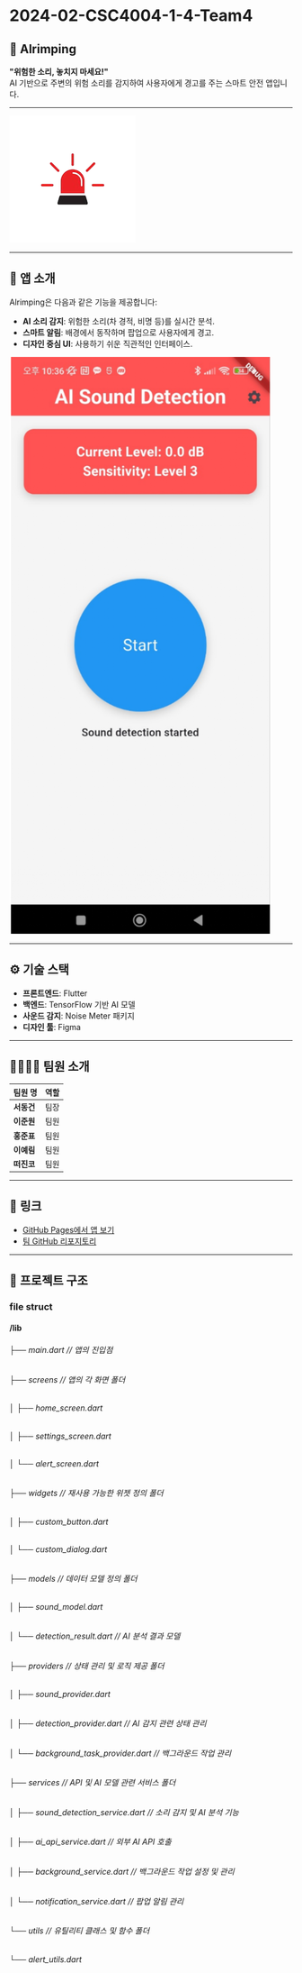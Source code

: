# 2024-02-CSC4004-1-4-Team4

## 🚀 Alrimping  
**"위험한 소리, 놓치지 마세요!"**  
AI 기반으로 주변의 위험 소리를 감지하여 사용자에게 경고를 주는 스마트 안전 앱입니다.

---

![App logo](alrimping/assets/images/app_icon.png)

---

## 📱 앱 소개  
Alrimping은 다음과 같은 기능을 제공합니다:  
- **AI 소리 감지**: 위험한 소리(차 경적, 비명 등)를 실시간 분석.  
- **스마트 알림**: 배경에서 동작하며 팝업으로 사용자에게 경고.  
- **디자인 중심 UI**: 사용하기 쉬운 직관적인 인터페이스.

![App Preview](alrimping/assets/images/app_preview.png)

---

## ⚙️ 기술 스택  
- **프론트엔드**: Flutter  
- **백엔드**: TensorFlow 기반 AI 모델  
- **사운드 감지**: Noise Meter 패키지  
- **디자인 툴**: Figma  

---

## 👨‍👩‍👧‍👦 팀원 소개  

| 팀원 명   | 역할       |  
|-----------|------------|  
| **서동건** | 팀장       |  
| **이준원** | 팀원       |  
| **홍준표** | 팀원       |  
| **이예림** | 팀원       |  
| **떠진코** | 팀원       |  

---

## 🔗 링크  
- [GitHub Pages에서 앱 보기](https://username.github.io/repository-name)  
- [팀 GitHub 리포지토리](https://github.com/username/repository-name)  

---

## 📂 프로젝트 구조  
### file struct
#### /lib  ######
 ###### ├── main.dart                  // 앱의 진입점
 ###### ├── screens                    // 앱의 각 화면 폴더
 ###### │   ├── home_screen.dart
 ###### │   ├── settings_screen.dart
 ###### │   └── alert_screen.dart
 ###### ├── widgets                    // 재사용 가능한 위젯 정의 폴더
 ###### │   ├── custom_button.dart
 ###### │   └── custom_dialog.dart
 ###### ├── models                     // 데이터 모델 정의 폴더
 ###### │   ├── sound_model.dart
 ###### │   └── detection_result.dart       // AI 분석 결과 모델
 ###### ├── providers                  // 상태 관리 및 로직 제공 폴더
 ###### │   ├── sound_provider.dart
 ###### │   ├── detection_provider.dart     // AI 감지 관련 상태 관리
 ###### │   └── background_task_provider.dart  // 백그라운드 작업 관리
 ###### ├── services                   // API 및 AI 모델 관련 서비스 폴더
 ###### │   ├── sound_detection_service.dart   // 소리 감지 및 AI 분석 기능
 ###### │   ├── ai_api_service.dart            // 외부 AI API 호출
 ###### │   ├── background_service.dart        // 백그라운드 작업 설정 및 관리
 ###### │   └── notification_service.dart      // 팝업 알림 관리
 ###### └── utils                      // 유틸리티 클래스 및 함수 폴더
 ######     └── alert_utils.dart

